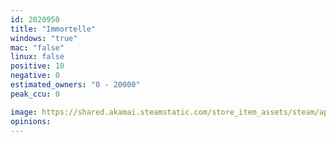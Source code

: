 ```yaml
---
id: 2020950
title: "Immortelle"
windows: "true"
mac: "false"
linux: false
positive: 10
negative: 0
estimated_owners: "0 - 20000"
peak_ccu: 0

image: https://shared.akamai.steamstatic.com/store_item_assets/steam/apps/2020950/header.jpg?t=1721585640
opinions:
---
```

